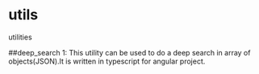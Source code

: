 # utils
utilities

##deep_search
1: This utility can be used to do a deep search in array of objects(JSON).It is written in typescript for angular project.
